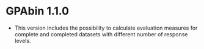 # GPAbin 1.1.0

* This version includes the possibility to calculate evaluation measures for complete and completed datasets with different number of response levels.